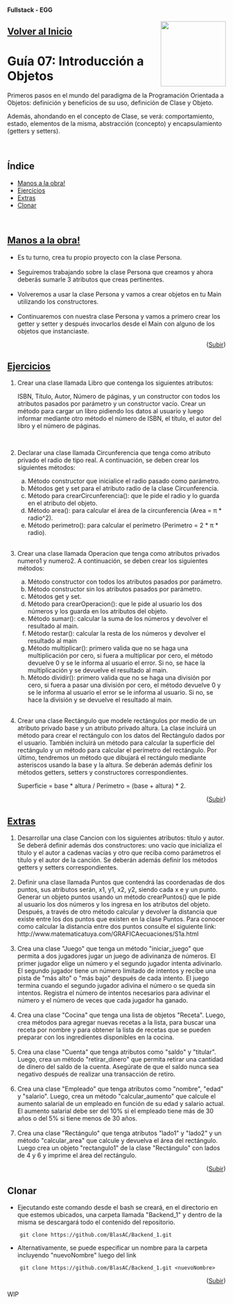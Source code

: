 #### Fullstack - EGG
<a name="readme-top"></a>
<img src="https://user-images.githubusercontent.com/47120385/228570599-44a64b73-2eb9-423e-8396-9f2c49525dde.png" align="right" width="150px"/>

## [Volver al Inicio](https://github.com/BlasAC/Backend_1)

# Guía 07: Introducción a Objetos

<p>
	Primeros pasos en el mundo del paradigma de la Programación Orientada a Objetos: definición y beneficios de su uso, definición de Clase y Objeto.
</p>
<p>
  Además, ahondando en el concepto de Clase, se verá: comportamiento, estado, elementos de la misma, abstracción (concepto) y encapsulamiento (getters y setters).
</p>
<br />

## Índice
<ul>
	<li>
    <a href="#manos-a-la-obra">Manos a la obra!</a>
  </li>
	<li>
    <a href="#ejercicios">Ejercicios</a>
  </li>
  <li>
    <a href="#extras">Extras</a>
  </li>
	<li>
    <a href="#clonar">Clonar</a>
  </li>
</ul>
<br />

## [Manos a la obra!](https://github.com/BlasAC/Backend_1/tree/master/OOPIntro/src/malo)

<ul>
  <li>
    Es tu turno, crea tu propio proyecto con la clase Persona.
  </li>
  <br />
  <li>
		Seguiremos trabajando sobre la clase Persona que creamos y ahora deberás sumarle 3 atributos que creas pertinentes.
	</li>
	<br />
  <li>
		Volveremos a usar la clase Persona y vamos a crear objetos en tu Main utilizando los constructores.
	</li>
	<br />
  <li>
		Continuaremos con nuestra clase Persona y vamos a primero crear los getter y setter y después invocarlos desde el Main con alguno de los objetos que instanciaste.
	</li>
</ul>

<p align="right">(<a href="#readme-top">Subir</a>)</p>

## [Ejercicios](https://github.com/BlasAC/Backend_1/tree/master/OOPIntro/src/exercises)

<ol>
	<li>
    <p>
      Crear una clase llamada Libro que contenga los siguientes atributos:
    </p>
    <p>
      ISBN, Título, Autor, Número de páginas, y un constructor con todos los atributos pasados por parámetro y un constructor vacío. Crear un método para cargar un libro pidiendo los datos al usuario y luego informar mediante otro método el número de ISBN, el título, el autor del libro y el número de páginas.
    </p>
	</li>
	<br />
  <li>
    <p>
      Declarar una clase llamada Circunferencia que tenga como atributo privado el radio de tipo real. A continuación, se deben crear los siguientes métodos:
    </p>
    <ol type="a">
      <li>
        Método constructor que inicialice el radio pasado como parámetro.
      </li>
      <li>
        Métodos get y set para el atributo radio de la clase Circunferencia.
      </li>
      <li>
        Método para crearCircunferencia(): que le pide el radio y lo guarda en el atributo del objeto.
      </li>
      <li>
        Método area(): para calcular el área de la circunferencia (Area = π * radio^2).
      </li>
      <li>
        Método perimetro(): para calcular el perímetro (Perimetro = 2 * π * radio).
      </li>
    </ol>
  </li>
	<br />
  <li>
    <p>
      Crear una clase llamada Operacion que tenga como atributos privados numero1 y numero2. A continuación, se deben crear los siguientes métodos:
    </p>
    <ol type="a">
      <li>
        Método constructor con todos los atributos pasados por parámetro.
      </li>
      <li>
        Método constructor sin los atributos pasados por parámetro.
      </li>
      <li>
        Métodos get y set.
      </li>
      <li>
        Método para crearOperacion(): que le pide al usuario los dos números y los guarda en los atributos del objeto.
      </li>
      <li>
        Método sumar(): calcular la suma de los números y devolver el resultado al main.
      </li>
      <li>
        Método restar(): calcular la resta de los números y devolver el resultado al main
      </li>
      <li>
        Método multiplicar(): primero valida que no se haga una multiplicación por cero, si fuera a multiplicar por cero, el método devuelve 0 y se le informa al usuario el error. Si no, se hace la multiplicación y se devuelve el resultado al main.
      </li>  
      <li>
        Método dividir(): primero valida que no se haga una división por cero, si fuera a pasar una división por cero, el método devuelve 0 y se le informa al usuario el error se le informa al usuario. Si no, se hace la división y se devuelve el resultado al main.
      </li>
    </ol>
  </li>
  <br />
  <li>
    <p>
      Crear una clase Rectángulo que modele rectángulos por medio de un atributo privado base y un atributo privado altura. La clase incluirá un método para crear el rectángulo con los datos del Rectángulo dados por el usuario. También incluirá un método para calcular la superficie del rectángulo y un método para calcular el perímetro del rectángulo. Por último, tendremos un método que dibujará el rectángulo mediante asteriscos usando la base y la altura. Se deberán además definir los métodos getters, setters y constructores correspondientes.
    </p>
    <p>
      Superficie = base * altura / Perímetro = (base + altura) * 2.
    </p>
  </li>
</ol>

<p align="right">(<a href="#readme-top">Subir</a>)</p>

## [Extras](https://github.com/BlasAC/Backend_1/tree/master/OOPIntro/src/extras)

<ol>
  <li>
      Desarrollar una clase Cancion con los siguientes atributos: título y autor. Se deberá definir además dos constructores: uno vacío que inicializa el título y el autor a cadenas vacías y otro que reciba como parámetros el título y el autor de la canción. Se deberán además definir los métodos getters y setters correspondientes.
  </li>
	<br />
  <li>
    Definir una clase llamada Puntos que contendrá las coordenadas de dos puntos, sus atributos serán, x1, y1, x2, y2, siendo cada x e y un punto. Generar un objeto puntos usando un método crearPuntos() que le pide al usuario los dos números y los ingresa en los atributos del objeto. Después, a través de otro método calcular y devolver la distancia que existe entre los dos puntos que existen en la clase Puntos. Para conocer como calcular la distancia entre dos puntos consulte el siguiente link: http://www.matematicatuya.com/GRAFICAecuaciones/S1a.html
  </li>
	<br />
  <li>
    Crea una clase "Juego" que tenga un método "iniciar_juego" que permita a dos jugadores jugar un juego de adivinanza de números. El primer jugador elige un número y el segundo jugador intenta adivinarlo. El segundo jugador tiene un número limitado de intentos y recibe una pista de "más alto" o "más bajo" después de cada intento. El juego termina cuando el segundo jugador adivina el número o se queda sin intentos. Registra el número de intentos necesarios para adivinar el número y el número de veces que cada jugador ha ganado.
  </li>
	<br />
  <li>
    Crea una clase "Cocina" que tenga una lista de objetos "Receta". Luego, crea métodos para agregar nuevas recetas a la lista, para buscar una receta por nombre y para obtener la lista de recetas que se pueden preparar con los ingredientes disponibles en la cocina.
  </li>
	<br />
  <li>
    Crea una clase "Cuenta" que tenga atributos como "saldo" y "titular". Luego, crea un método "retirar_dinero" que permita retirar una cantidad de dinero del saldo de la cuenta. Asegúrate de que el saldo nunca sea negativo después de realizar una transacción de retiro.
  </li>
	<br />
  <li>
    Crea una clase "Empleado" que tenga atributos como "nombre", "edad" y "salario". Luego, crea un método "calcular_aumento" que calcule el aumento salarial de un empleado en función de su edad y salario actual. El aumento salarial debe ser del 10% si el empleado tiene más de 30 años o del 5% si tiene menos de 30 años.
  </li>
	<br />
  <li>
    Crea una clase "Rectángulo" que tenga atributos "lado1" y "lado2" y un método "calcular_area" que calcule y devuelva el área del rectángulo. Luego crea un objeto "rectangulo1" de la clase "Rectángulo" con lados de 4 y 6 y imprime el área del rectángulo.
  </li>
</ol>

<p align="right">(<a href="#readme-top">Subir</a>)</p>

## Clonar

- Ejecutando este comando desde el bash se creará, en el directorio en que estemos ubicados, una carpeta llamada "Backend_1" y dentro de la misma se descargará todo el contenido del repositorio.
```git
	git clone https://github.com/BlasAC/Backend_1.git
```
- Alternativamente, se puede especificar un nombre para la carpeta incluyendo "nuevoNombre" luego del link
```git
	git clone https://github.com/BlasAC/Backend_1.git <nuevoNombre>
```

<p align="right">(<a href="#readme-top">Subir</a>)</p>

WIP

